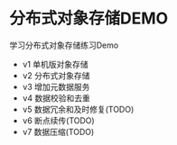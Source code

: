 # 分布式对象存储DEMO
学习分布式对象存储练习Demo
* v1 单机版对象存储
* v2 分布式对象存储
* v3 增加元数据服务
* v4 数据校验和去重
* v5 数据冗余和及时修复(TODO)
* v6 断点续传(TODO)
* v7 数据压缩(TODO)